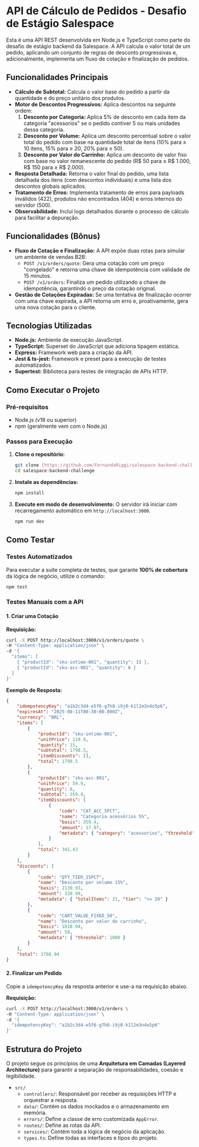 # API de Cálculo de Pedidos - Desafio de Estágio Salespace

Esta é uma API REST desenvolvida em Node.js e TypeScript como parte do desafio de estágio backend da Salespace. A API calcula o valor total de um pedido, aplicando um conjunto de regras de desconto progressivas e, adicionalmente, implementa um fluxo de cotação e finalização de pedidos.

## Funcionalidades Principais

* **Cálculo de Subtotal:** Calcula o valor base do pedido a partir da quantidade e do preço unitário dos produtos.
* **Motor de Descontos Progressivos:** Aplica descontos na seguinte ordem:
    1.  **Desconto por Categoria:** Aplica 5% de desconto em cada item da categoria "acessorios" se o pedido contiver 5 ou mais unidades dessa categoria.
    2.  **Desconto por Volume:** Aplica um desconto percentual sobre o valor total do pedido com base na quantidade total de itens (10% para ≥ 10 itens, 15% para ≥ 20, 20% para ≥ 50).
    3.  **Desconto por Valor do Carrinho:** Aplica um desconto de valor fixo com base no valor remanescente do pedido (R$ 50 para ≥ R$ 1.000, R$ 150 para ≥ R$ 2.000).
* **Resposta Detalhada:** Retorna o valor final do pedido, uma lista detalhada dos itens (com descontos individuais) e uma lista dos descontos globais aplicados.
* **Tratamento de Erros:** Implementa tratamento de erros para payloads inválidos (422), produtos não encontrados (404) e erros internos do servidor (500).
* **Observabilidade:** Inclui logs detalhados durante o processo de cálculo para facilitar a depuração.

## Funcionalidades (Bônus)

* **Fluxo de Cotação e Finalização:** A API expõe duas rotas para simular um ambiente de vendas B2B:
    * `POST /v1/orders/quote`: Gera uma cotação com um preço "congelado" e retorna uma chave de idempotência com validade de 15 minutos.
    * `POST /v1/orders`: Finaliza um pedido utilizando a chave de idempotência, garantindo o preço da cotação original.
* **Gestão de Cotações Expiradas:** Se uma tentativa de finalização ocorrer com uma chave expirada, a API retorna um erro e, proativamente, gera uma nova cotação para o cliente.

## Tecnologias Utilizadas

* **Node.js:** Ambiente de execução JavaScript.
* **TypeScript:** Superset do JavaScript que adiciona tipagem estática.
* **Express:** Framework web para a criação da API.
* **Jest & ts-jest:** Framework e preset para a execução de testes automatizados.
* **Supertest:** Biblioteca para testes de integração de APIs HTTP.

## Como Executar o Projeto

### Pré-requisitos

* Node.js (v18 ou superior)
* npm (geralmente vem com o Node.js)

### Passos para Execução

1.  **Clone o repositório:**
    ```bash
    git clone [https://github.com/FernandoRiggi/salespace-backend-challenge.git](https://github.com/FernandoRiggi/salespace-backend-challenge.git)
    cd salespace-backend-challenge
    ```

2.  **Instale as dependências:**
    ```bash
    npm install
    ```

3.  **Execute em modo de desenvolvimento:**
    O servidor irá iniciar com recarregamento automático em `http://localhost:3000`.
    ```bash
    npm run dev
    ```

## Como Testar

### Testes Automatizados

Para executar a suíte completa de testes, que garante **100% de cobertura** da lógica de negócio, utilize o comando:
```bash
npm test
```

### Testes Manuais com a API

#### 1. Criar uma Cotação

**Requisição:**
```bash
curl -X POST http://localhost:3000/v1/orders/quote \
-H "Content-Type: application/json" \
-d '{
  "items": [
    { "productId": "sku-intimo-001", "quantity": 15 },
    { "productId": "sku-acc-001", "quantity": 6 }
  ]
}'
```

**Exemplo de Resposta:**
```json
{
    "idempotencyKey": "a1b2c3d4-e5f6-g7h8-i9j0-k1l2m3n4o5p6",
    "expiresAt": "2025-08-11T00:30:00.000Z",
    "currency": "BRL",
    "items": [
        {
            "productId": "sku-intimo-001",
            "unitPrice": 119.9,
            "quantity": 15,
            "subtotal": 1798.5,
            "itemDiscounts": [],
            "total": 1798.5
        },
        {
            "productId": "sku-acc-001",
            "unitPrice": 59.9,
            "quantity": 6,
            "subtotal": 359.4,
            "itemDiscounts": [
                {
                    "code": "CAT_ACC_5PCT",
                    "name": "Categoria acessórios 5%",
                    "basis": 359.4,
                    "amount": 17.97,
                    "metadata": { "category": "acessorios", "threshold": 5 }
                }
            ],
            "total": 341.43
        }
    ],
    "discounts": [
        {
            "code": "QTY_TIER_15PCT",
            "name": "Desconto por volume 15%",
            "basis": 2139.93,
            "amount": 320.99,
            "metadata": { "totalItems": 21, "tier": ">= 20" }
        },
        {
            "code": "CART_VALUE_FIXED_50",
            "name": "Desconto por valor do carrinho",
            "basis": 1818.94,
            "amount": 50,
            "metadata": { "threshold": 1000 }
        }
    ],
    "total": 1768.94
}
```

#### 2. Finalizar um Pedido

Copie a `idempotencyKey` da resposta anterior e use-a na requisição abaixo.

**Requisição:**
```bash
curl -X POST http://localhost:3000/v1/orders \
-H "Content-Type: application/json" \
-d '{
  "idempotencyKey": "a1b2c3d4-e5f6-g7h8-i9j0-k1l2m3n4o5p6"
}'
```

## Estrutura do Projeto

O projeto segue os princípios de uma **Arquitetura em Camadas (Layered Architecture)** para garantir a separação de responsabilidades, coesão e legibilidade.

* `src/`
    * `controllers/`: Responsável por receber as requisições HTTP e orquestrar a resposta.
    * `data/`: Contém os dados mockados e o armazenamento em memória.
    * `errors/`: Define a classe de erro customizada `AppError`.
    * `routes/`: Define as rotas da API.
    * `services/`: Contém toda a lógica de negócio da aplicação.
    * `types.ts`: Define todas as interfaces e tipos do projeto.
